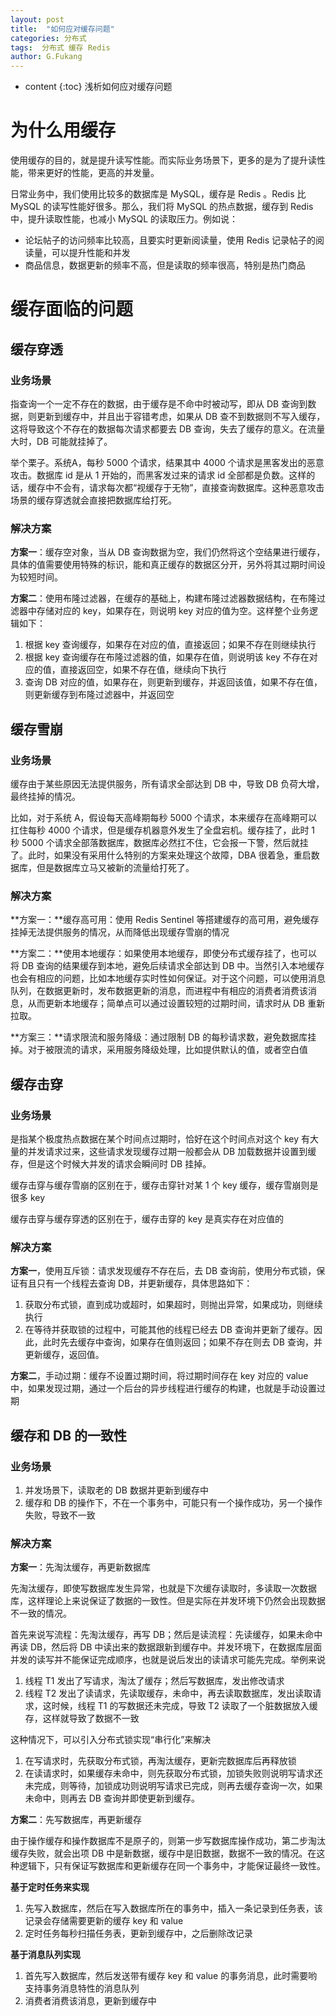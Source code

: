 ```yaml
---
layout: post
title:  "如何应对缓存问题"
categories: 分布式
tags:  分布式 缓存 Redis
author: G.Fukang
---
```

* content
{:toc}
浅析如何应对缓存问题

# 为什么用缓存

使用缓存的目的，就是提升读写性能。而实际业务场景下，更多的是为了提升读性能，带来更好的性能，更高的并发量。

日常业务中，我们使用比较多的数据库是 MySQL，缓存是 Redis 。Redis 比 MySQL 的读写性能好很多。那么，我们将 MySQL 的热点数据，缓存到 Redis 中，提升读取性能，也减小 MySQL 的读取压力。例如说：

- 论坛帖子的访问频率比较高，且要实时更新阅读量，使用 Redis 记录帖子的阅读量，可以提升性能和并发
- 商品信息，数据更新的频率不高，但是读取的频率很高，特别是热门商品

# 缓存面临的问题

## 缓存穿透

### 业务场景

指查询一个一定不存在的数据，由于缓存是不命中时被动写，即从 DB 查询到数据，则更新到缓存中，并且出于容错考虑，如果从 DB 查不到数据则不写入缓存，这将导致这个不存在的数据每次请求都要去 DB 查询，失去了缓存的意义。在流量大时，DB 可能就挂掉了。

举个栗子。系统A，每秒 5000 个请求，结果其中 4000 个请求是黑客发出的恶意攻击。数据库 id 是从 1 开始的，而黑客发过来的请求 id 全部都是负数。这样的话，缓存中不会有，请求每次都“视缓存于无物”，直接查询数据库。这种恶意攻击场景的缓存穿透就会直接把数据库给打死。

### 解决方案

**方案一**：缓存空对象，当从 DB 查询数据为空，我们仍然将这个空结果进行缓存，具体的值需要使用特殊的标识，能和真正缓存的数据区分开，另外将其过期时间设为较短时间。

**方案二**：使用布隆过滤器，在缓存的基础上，构建布隆过滤器数据结构，在布隆过滤器中存储对应的 key，如果存在，则说明 key 对应的值为空。这样整个业务逻辑如下：

1. 根据 key 查询缓存，如果存在对应的值，直接返回；如果不存在则继续执行
2. 根据 key 查询缓存在布隆过滤器的值，如果存在值，则说明该 key 不存在对应的值，直接返回空，如果不存在值，继续向下执行
3. 查询 DB 对应的值，如果存在，则更新到缓存，并返回该值，如果不存在值，则更新缓存到布隆过滤器中，并返回空

## 缓存雪崩

### 业务场景

缓存由于某些原因无法提供服务，所有请求全部达到 DB 中，导致 DB 负荷大增，最终挂掉的情况。

比如，对于系统 A，假设每天高峰期每秒 5000 个请求，本来缓存在高峰期可以扛住每秒 4000 个请求，但是缓存机器意外发生了全盘宕机。缓存挂了，此时 1 秒 5000 个请求全部落数据库，数据库必然扛不住，它会报一下警，然后就挂了。此时，如果没有采用什么特别的方案来处理这个故障，DBA 很着急，重启数据库，但是数据库立马又被新的流量给打死了。

### 解决方案

**方案一：**缓存高可用：使用 Redis Sentinel 等搭建缓存的高可用，避免缓存挂掉无法提供服务的情况，从而降低出现缓存雪崩的情况

**方案二：**使用本地缓存：如果使用本地缓存，即使分布式缓存挂了，也可以将 DB 查询的结果缓存到本地，避免后续请求全部达到 DB 中。当然引入本地缓存也会有相应的问题，比如本地缓存实时性如何保证。对于这个问题，可以使用消息队列，在数据更新时，发布数据更新的消息，而进程中有相应的消费者消费该消息，从而更新本地缓存；简单点可以通过设置较短的过期时间，请求时从 DB 重新拉取。

**方案三：**请求限流和服务降级：通过限制 DB 的每秒请求数，避免数据库挂掉。对于被限流的请求，采用服务降级处理，比如提供默认的值，或者空白值

## 缓存击穿

### 业务场景

是指某个极度热点数据在某个时间点过期时，恰好在这个时间点对这个 key 有大量的并发请求过来，这些请求发现缓存过期一般都会从 DB 加载数据并设置到缓存，但是这个时候大并发的请求会瞬间时 DB 挂掉。

缓存击穿与缓存雪崩的区别在于，缓存击穿针对某 1 个 key 缓存，缓存雪崩则是很多 key

缓存击穿与缓存穿透的区别在于，缓存击穿的 key 是真实存在对应值的

### 解决方案

**方案一**，使用互斥锁：请求发现缓存不存在后，去 DB 查询前，使用分布式锁，保证有且只有一个线程去查询 DB，并更新缓存，具体思路如下：

1. 获取分布式锁，直到成功或超时，如果超时，则抛出异常，如果成功，则继续执行
2. 在等待并获取锁的过程中，可能其他的线程已经去 DB 查询并更新了缓存。因此，此时先去缓存中查询，如果存在值则返回；如果不存在则去 DB 查询，并更新缓存，返回值。

**方案二**，手动过期：缓存不设置过期时间，将过期时间存在 key 对应的 value 中，如果发现过期，通过一个后台的异步线程进行缓存的构建，也就是手动设置过期

## 缓存和 DB 的一致性

### 业务场景

1. 并发场景下，读取老的 DB 数据并更新到缓存中
2. 缓存和 DB 的操作下，不在一个事务中，可能只有一个操作成功，另一个操作失败，导致不一致

### 解决方案

**方案一**：先淘汰缓存，再更新数据库

先淘汰缓存，即使写数据库发生异常，也就是下次缓存读取时，多读取一次数据库，这样理论上来说保证了数据的一致性。但是实际在并发环境下仍然会出现数据不一致的情况。

首先来说写流程：先淘汰缓存，再写 DB；然后是读流程：先读缓存，如果未命中再读 DB，然后将 DB 中读出来的数据跟新到缓存中。并发环境下，在数据库层面并发的读写并不能保证完成顺序，也就是说后发出的读请求可能先完成。举例来说

1. 线程 T1 发出了写请求，淘汰了缓存；然后写数据库，发出修改请求
2. 线程 T2 发出了读请求，先读取缓存，未命中，再去读取数据库，发出读取请求，这时候，线程 T1 的写数据还未完成，导致 T2 读取了一个脏数据放入缓存，这样就导致了数据不一致

这种情况下，可以引入分布式锁实现“串行化”来解决

1. 在写请求时，先获取分布式锁，再淘汰缓存，更新完数据库后再释放锁
2. 在读请求时，如果缓存未命中，则先获取分布式锁，加锁失败则说明写请求还未完成，则等待，加锁成功则说明写请求已完成，则再去缓存查询一次，如果未命中，则再去 DB 查询并即使更新到缓存。

**方案二**：先写数据库，再更新缓存

由于操作缓存和操作数据库不是原子的，则第一步写数据库操作成功，第二步淘汰缓存失败，就会出项 DB 中是新数据，缓存中是旧数据，数据不一致的情况。在这种逻辑下，只有保证写数据库和更新缓存在同一个事务中，才能保证最终一致性。

**基于定时任务来实现**

1. 先写入数据库，然后在写入数据库所在的事务中，插入一条记录到任务表，该记录会存储需要更新的缓存 key 和 value
2. 定时任务每秒扫描任务表，更新到缓存中，之后删除改记录

**基于消息队列实现**

1. 首先写入数据库，然后发送带有缓存 key 和 value 的事务消息，此时需要哟支持事务消息特性的消息队列
2. 消费者消费该消息，更新到缓存中